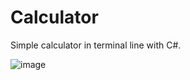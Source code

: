 # Calculator
Simple calculator in terminal line with C#.

![image](https://github.com/K35P/Calculator/assets/94161905/d975a9da-f609-4422-aad4-65c13e8775df)

